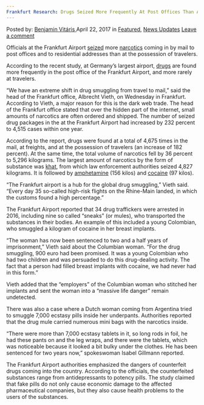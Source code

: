```yaml
---
Frankfurt Research: Drugs Seized More Frequently At Post Offices Than At Travelers
---
```

<article class="post-listing post-19332 post type-post status-publish format-standard has-post-thumbnail hentry  tag-frankfurt tag-frequently tag-offices tag-post tag-research tag-seized tag-travelers">
    <div class="post-inner">
        <span>Posted by: <a href="https://www.deepdotweb.com/author/benjaminvi/" title="">Benjamin Vitáris </a></span>
    <span>April 22, 2017</span>
    <span>in <a href="https://www.deepdotweb.com/category/deepdot-news/" rel="category tag">Featured</a>, <a href="https://www.deepdotweb.com/category/news-updates/" rel="category tag">News Updates</a></span>
    <span><a href="https://www.deepdotweb.com/2017/04/22/frankfurt-research-drugs-seized-frequently-post-offices-travelers/#respond">Leave a comment</a></span>
    </p>
    <div class="clear"></div>
    <div class="entry">
    <p><a id="post-19332-_gjdgxs"></a> Officials at the Frankfurt Airport <a href="http://www.fnp.de/rhein-main/Drogen-werden-am-Flughafen-haeufiger-in-der-Post-gefunden;art1491,2562698">seized</a> more <a href="https://www.deepdotweb.com/tag/narcotics/">narcotics</a> coming in by mail to post offices and to residential addresses than at the possession of travelers.</p>
    <p>According to the recent study, at Germany’s largest airport, <a href="https://www.deepdotweb.com/tag/drugs/">drugs</a> are found more frequently in the post office of the Frankfurt Airport, and more rarely at travelers.</p>
    <p>&#8220;We have an extreme shift in drug smuggling from travel to mail,&#8221; said the head of the Frankfurt office, Albrecht Vieth, on Wednesday in Frankfurt. According to Vieth, a major reason for this is the dark web trade. The head of the Frankfurt office stated that over the hidden part of the internet, small amounts of narcotics are often ordered and shipped. The number of seized drug packages in the at the Frankfurt Airport had increased by 232 percent to 4,515 cases within one year.</p>
    <p>According to the report, drugs were found at a total of 4,675 times in the mail, at freights, and at the possession of travelers (an increase of 182 percent). At the same time, the total volume of narcotics fell by 36 percent to 5,296 kilograms. The largest amount of narcotics by the form of substance was <a href="https://en.wikipedia.org/wiki/Khat">khat</a>, from which law enforcement authorities seized 4,827 kilograms. It is followed by <a href="https://www.deepdotweb.com/2017/04/08/dealer-couple-arrested-in-germany/">amphetamine</a> (156 kilos) and <a href="https://www.deepdotweb.com/2017/01/01/man-sentenced-17-years-transporting-991-grams-cocaine-printer/">cocaine</a> (97 kilos).</p>
    <p>&#8220;The Frankfurt airport is a hub for the global drug smuggling,&#8221; Vieth said. “Every day 35 so-called high-risk flights on the Rhine-Main landed, in which the customs found a high percentage.”</p>
    <p>The Frankfurt Airport reported that 34 drug traffickers were arrested in 2016, including nine so called “sneaks” (or mules), who transported the substances in their bodies. An example of this included a young Colombian, who smuggled a kilogram of cocaine in her breast implants.</p>
    <p>&#8220;The woman has now been sentenced to two and a half years of imprisonment,” Vieth said about the Columbian woman. “For the drug smuggling, 900 euro had been promised. It was a young Colombian who had two children and was persuaded to do this drug-dealing activity. The fact that a person had filled breast implants with cocaine, we had never had in this form.”</p>
    <p>Vieth added that the “employers” of the Columbian woman who stitched her implants and sent the woman into a “massive life danger” remain undetected.</p>
    <p>There was also a case where a Dutch woman coming from Argentina tried to smuggle 7,000 ecstasy pills inside her underpants. Authorities reported that the drug mule carried numerous mini bags with the narcotics inside.</p>
    <p>&#8220;There were more than 7,000 ecstasy tablets in it, so long rods in foil, he had these pants on and the leg wraps, and there were the tablets, which was noticeable because it looked a bit bulky under the clothes. He has been sentenced for two years now,” spokeswoman Isabel Gillmann reported.</p>
    <p>The Frankfurt Airport authorities emphasized the dangers of counterfeit drugs coming into the country. According to the officials, the counterfeited substances range from antidepressants to potency pills. The study claimed that fake pills do not only cause economic damage to the affected pharmaceutical companies, but they also cause health problems to the users of the substances.</p>
    </div>
    <span style="display:none"> <a href="https://www.deepdotweb.com/tag/frankfurt/" rel="tag">frankfurt</a> <a href="https://www.deepdotweb.com/tag/frequently/" rel="tag">frequently</a> <a href="https://www.deepdotweb.com/tag/offices/" rel="tag">offices</a> <a href="https://www.deepdotweb.com/tag/post/" rel="tag">post</a> <a href="https://www.deepdotweb.com/tag/research/" rel="tag">research</a> <a href="https://www.deepdotweb.com/tag/seized/" rel="tag">seized</a> <a href="https://www.deepdotweb.com/tag/travelers/" rel="tag">travelers</a></span> <span style="display:none" class="updated">2017-04-22</span>
    <div style="display:none" class="vcard author" itemprop="author" itemscope itemtype="http://schema.org/Person"><strong class="fn" itemprop="name"><a href="https://www.deepdotweb.com/author/benjaminvi/" title="Posts by Benjamin Vitáris" rel="author">Benjamin Vitáris</a></strong></div>
    </div>
</article>

